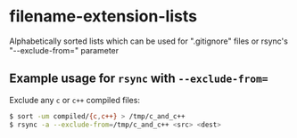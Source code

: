 # filename-extension-lists
Alphabetically sorted lists which can be used for ".gitignore" files or rsync's "--exclude-from=" parameter

## Example usage for `rsync` with `--exclude-from=`
Exclude any `c` or `c++` compiled files:
```bash
$ sort -um compiled/{c,c++} > /tmp/c_and_c++
$ rsync -a --exclude-from=/tmp/c_and_c++ <src> <dest>
```
